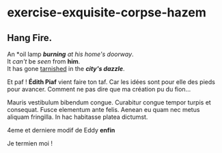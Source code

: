 # exercise-exquisite-corpse-hazem
## Hang Fire.
An *oil lamp ***burning*** *at his home's doorway*.  
It *can't* be *seen* from **him**.  
It has gone [tarnished](https://medium.com/3-lines-story/hang-fire-fe4868364805) in the ***city's dazzle***.  

Et paf ! **Édith Piaf** vient faire ton taf.
Car les idées sont pour elle des pieds pour avancer.
Comment ne pas dire que ma création pu du fion...

Mauris vestibulum bibendum congue. Curabitur congue tempor turpis et consequat. 
Fusce elementum ante felis. Aenean eu quam nec metus aliquam fringilla. 
In hac habitasse platea dictumst.

4eme et derniere modif de Eddy __enfin__

Je termien moi !
